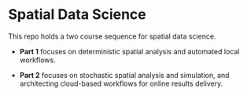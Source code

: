# Spatial Data Science

This repo holds a two course sequence for spatial data science. 

- **Part 1** focuses on deterministic spatial analysis and automated local workflows. 

- **Part 2** focuses on stochastic spatial analysis and simulation, and architecting cloud-based workflows for online results delivery.
